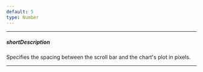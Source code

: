 ```yaml
---
default: 5
type: Number
---
```

---
##### shortDescription
Specifies the spacing between the scroll bar and the chart's plot in pixels.

---
